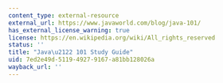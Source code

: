 ```yaml
---
content_type: external-resource
external_url: https://www.javaworld.com/blog/java-101/
has_external_license_warning: true
license: https://en.wikipedia.org/wiki/All_rights_reserved
status: ''
title: "Java\u2122 101 Study Guide"
uid: 7ed2e49d-5119-4927-9167-a81bb128026a
wayback_url: ''
---
```


